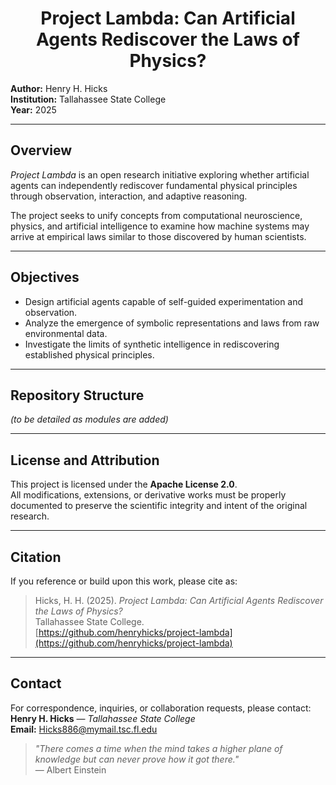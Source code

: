 <h1 align="center">Project Lambda: Can Artificial Agents Rediscover the Laws of Physics?</h1>

**Author:** Henry H. Hicks  
**Institution:** Tallahassee State College  
**Year:** 2025  

---

## Overview
*Project Lambda* is an open research initiative exploring whether artificial agents can independently rediscover fundamental physical principles through observation, interaction, and adaptive reasoning.  

The project seeks to unify concepts from computational neuroscience, physics, and artificial intelligence to examine how machine systems may arrive at empirical laws similar to those discovered by human scientists.

---

## Objectives
- Design artificial agents capable of self-guided experimentation and observation.  
- Analyze the emergence of symbolic representations and laws from raw environmental data.  
- Investigate the limits of synthetic intelligence in rediscovering established physical principles.

---

## Repository Structure
*(to be detailed as modules are added)*

---

## License and Attribution
This project is licensed under the **Apache License 2.0**.  
All modifications, extensions, or derivative works must be properly documented to preserve the scientific integrity and intent of the original research.  

---

## Citation
If you reference or build upon this work, please cite as:

> Hicks, H. H. (2025). *Project Lambda: Can Artificial Agents Rediscover the Laws of Physics?*  
> Tallahassee State College.  
> [https://github.com/henryhicks/project-lambda](https://github.com/henryhicks/project-lambda)

---

## Contact
For correspondence, inquiries, or collaboration requests, please contact:  
**Henry H. Hicks** — *Tallahassee State College*  
**Email:** Hicks886@mymail.tsc.fl.edu  



> *"There comes a time when the mind takes a higher plane of knowledge but can never prove how it got there."*  
> — Albert Einstein
